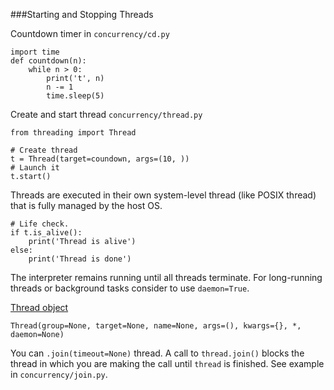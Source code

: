 ###Starting and Stopping Threads

Countdown timer in `concurrency/cd.py`

```
import time
def countdown(n):
    while n > 0:
        print('t', n)
        n -= 1
        time.sleep(5)
```

Create and start thread `concurrency/thread.py`

```
from threading import Thread

# Create thread
t = Thread(target=coundown, args=(10, ))
# Launch it
t.start()
```

Threads are executed in their own system-level thread (like POSIX thread) that is fully managed by the host OS.

```
# Life check.
if t.is_alive():
	print('Thread is alive')
else:
	print('Thread is done')
```

The interpreter remains running until all threads terminate. For long-running threads or background tasks consider to use `daemon=True`. 

[Thread object](https://docs.python.org/3/library/threading.html#threading.Thread)

```
Thread(group=None, target=None, name=None, args=(), kwargs={}, *, daemon=None)
```

You can `.join(timeout=None)` thread. A call to `thread.join()` blocks the thread in which you are making the call until `thread` is finished. See example in `concurrency/join.py`.  
